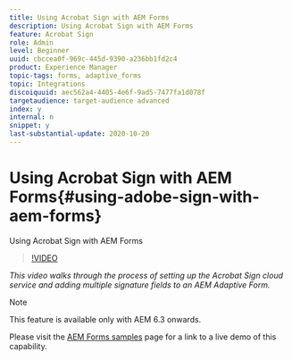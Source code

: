 ```yaml
---
title: Using Acrobat Sign with AEM Forms
description: Using Acrobat Sign with AEM Forms
feature: Acrobat Sign
role: Admin
level: Beginner
uuid: cbccea0f-969c-445d-9390-a236bb1fd2c4
product: Experience Manager
topic-tags: forms, adaptive_forms
topic: Integrations
discoiquuid: aec562a4-4405-4e6f-9ad5-7477fa1d078f
targetaudience: target-audience advanced
index: y
internal: n
snippet: y
last-substantial-update: 2020-10-20
---
```


# Using Acrobat Sign with AEM Forms{#using-adobe-sign-with-aem-forms}

Using Acrobat Sign with AEM Forms

>[!VIDEO](https://video.tv.adobe.com/v/18696?quality=12&learn=on)

*This video walks through the process of setting up the Acrobat Sign cloud service and adding multiple signature fields to an AEM Adaptive Form.*

>[!NOTE]
>
>This feature is available only with AEM 6.3 onwards.

Please visit the [AEM Forms samples](https://forms.enablementadobe.com/content/samples/samples.html?query=0#formsandsign) page for a link to a live demo of this capability.
